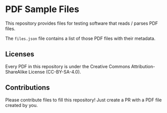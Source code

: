 # PDF Sample Files

This repository provides files for testing software that reads / parses
PDF files.

The `files.json` file contains a list of those PDF files with their metadata.

## Licenses

Every PDF in this repository is under the Creative Commons
Attribution-ShareAlike License (CC-BY-SA-4.0).


## Contributions

Please contribute files to fill this repository! Just create a PR with a
PDF file created by you.
